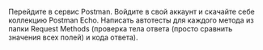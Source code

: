 Перейдите в сервис Postman.
Войдите в свой аккаунт и скачайте себе коллекцию Postman Echo.
Написать автотесты для каждого метода из папки Request Methods 
(проверка тела ответа (просто сравнить значения всех полей) и кода ответа).
